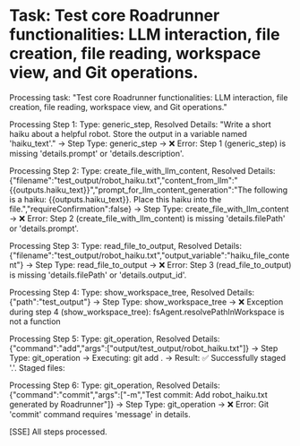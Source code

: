 # Task: Test core Roadrunner functionalities: LLM interaction, file creation, file reading, workspace view, and Git operations.

Processing task: "Test core Roadrunner functionalities: LLM interaction, file creation, file reading, workspace view, and Git operations."

Processing Step 1: Type: generic_step, Resolved Details: "Write a short haiku about a helpful robot. Store the output in a variable named 'haiku_text'."
-> Step Type: generic_step
-> ❌ Error: Step 1 (generic_step) is missing 'details.prompt' or 'details.description'.

Processing Step 2: Type: create_file_with_llm_content, Resolved Details: {"filename":"test_output/robot_haiku.txt","content_from_llm":"{{outputs.haiku_text}}","prompt_for_llm_content_generation":"The following is a haiku: {{outputs.haiku_text}}. Place this haiku into the file.","requireConfirmation":false}
-> Step Type: create_file_with_llm_content
-> ❌ Error: Step 2 (create_file_with_llm_content) is missing 'details.filePath' or 'details.prompt'.

Processing Step 3: Type: read_file_to_output, Resolved Details: {"filename":"test_output/robot_haiku.txt","output_variable":"haiku_file_content"}
-> Step Type: read_file_to_output
-> ❌ Error: Step 3 (read_file_to_output) is missing 'details.filePath' or 'details.output_id'.

Processing Step 4: Type: show_workspace_tree, Resolved Details: {"path":"test_output"}
-> Step Type: show_workspace_tree
-> ❌ Exception during step 4 (show_workspace_tree): fsAgent.resolvePathInWorkspace is not a function

Processing Step 5: Type: git_operation, Resolved Details: {"command":"add","args":["output/test_output/robot_haiku.txt"]}
-> Step Type: git_operation
-> Executing: git add .
-> Result: ✅ Successfully staged '.'. Staged files:

Processing Step 6: Type: git_operation, Resolved Details: {"command":"commit","args":["-m","Test commit: Add robot_haiku.txt generated by Roadrunner"]}
-> Step Type: git_operation
-> ❌ Error: Git 'commit' command requires 'message' in details.

[SSE] All steps processed.
